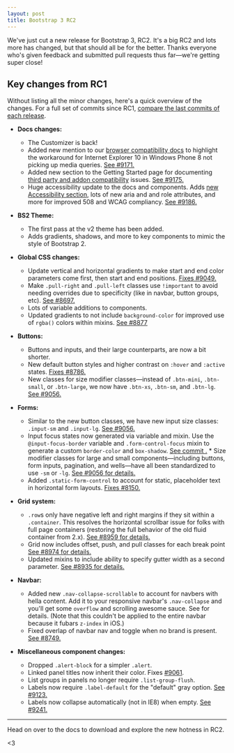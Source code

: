 ```yaml
---
layout: post
title: Bootstrap 3 RC2
---
```


We've just cut a new release for Bootstrap 3, RC2. It's a big RC2 and lots more has changed, but that should all be for the better. Thanks everyone who's given feedback and submitted pull requests thus far—we're getting super close!

## Key changes from RC1

Without listing all the minor changes, here's a quick overview of the changes. For a full set of commits since RC1, [compare the last commits of each release](https://github.com/twbs/bootstrap/compare/9c63ffa00fd55c7e61c51b58778b06b28f93e1a8...6b850132d056a136dc4734c4d68c9e1c23b7843e).

* **Docs changes:**
  * The Customizer is back!
  * Added new mention to our [browser compatibility docs](http://getbootstrap.com/getting-started/#browsers) to highlight the workaround for Internet Explorer 10 in Windows Phone 8 not picking up media queries. [See #9171.](https://github.com/twbs/bootstrap/pull/9171)
  * Added new section to the Getting Started page for documenting [third party and addon compatibility](http://getbootstrap.com/getting-started/#third-parties) issues. [See #9175.](https://github.com/twbs/bootstrap/pull/9175)
  * Huge accessibility update to the docs and components. Adds [new Accessibility section](http://getbootstrap.com/getting-started/#accessibility), lots of new aria and and role attributes, and more for improved 508 and WCAG compliancy. [See #9186.](https://github.com/twbs/bootstrap/pull/9186)

* **BS2 Theme:**
  * The first pass at the v2 theme has been added.
  * Adds gradients, shadows, and more to key components to mimic the style of Bootstrap 2.

* **Global CSS changes:** 
    * Update vertical and horizontal gradients to make start and end color parameters come first, then start and end positions. [Fixes #9049.](https://github.com/twbs/bootstrap/issues/9049)
    * Make `.pull-right` and `.pull-left` classes use `!important` to avoid needing overrides due to specificity (like in navbar, button groups, etc). [See #8697.](https://github.com/twbs/bootstrap/issues/8697)
    * Lots of variable additions to components.
  * Updated gradients to not include `background-color` for improved use of `rgba()` colors within mixins. [See #8877](https://github.com/twbs/bootstrap/pull/8877)
  
* **Buttons:**
  * Buttons and inputs, and their large counterparts, are now a bit shorter.
  * New default button styles and higher contrast on `:hover` and `:active` states. [Fixes #8786.](https://github.com/twbs/bootstrap/issues/8786)
  * New classes for size modifier classes—instead of `.btn-mini`, `.btn-small`, or `.btn-large`, we now have `.btn-xs`, `.btn-sm`, and `.btn-lg`. [See #9056.](https://github.com/twbs/bootstrap/pull/9056)

* **Forms:**
  * Similar to the new button classes, we have new input size classes: `.input-sm` and `.input-lg`. [See #9056.](https://github.com/twbs/bootstrap/pull/9056)
  * Input focus states now generated via variable and mixin. Use the `@input-focus-border` variable and `.form-control-focus` mixin to generate a custom `border-color` and `box-shadow`. [See commit .](http://) * Size modifier classes for large and small components—including buttons, form inputs, pagination, and wells—have all been standardized to use `-sm` or `-lg`. [See #9056 for details.](https://github.com/twbs/bootstrap/pull/9056)
  * Added `.static-form-control` to account for static, placeholder text in horizontal form layouts. [Fixes #8150.](https://github.com/twbs/bootstrap/issues/8150)

* **Grid system:**
  * `.row`s only have negative left and right margins if they sit within a `.container`. This resolves the horizontal scrollbar issue for folks with full page containers (restoring the full behavior of the old fluid container from 2.x). [See #8959 for details.](https://github.com/twbs/bootstrap/issues/8959)
  * Grid now includes offset, push, and pull classes for each break point [See #8974 for details.](https://github.com/twbs/bootstrap/pull/8974)
  * Updated mixins to include ability to specify gutter width as a second parameter. [See #8935 for details.](https://github.com/twbs/bootstrap/pull/8935)

* **Navbar:**
  * Added new `.nav-collapse-scrollable` to account for navbers with hella content. Add it to your responsive navbar's `.nav-collapse` and you'll get some `overflow` and scrolling awesome sauce. See for details. (Note that this couldn't be applied to the entire navbar because it fubars `z-index` in iOS.)
  * Fixed overlap of navbar nav and toggle when no brand is present. [See #8749.](https://github.com/twbs/bootstrap/issues/8749)

* **Miscellaneous component changes:**
  * Dropped `.alert-block` for a simpler `.alert`.
  * Linked panel titles now inherit their color. Fixes [#9061](https://github.com/twbs/bootstrap/issues/9061).
  * List groups in panels no longer require `.list-group-flush`.
  * Labels now require `.label-default` for the "default" gray option. [See #9123.](https://github.com/twbs/bootstrap/pull/9123)
  * Labels now collapse automatically (not in IE8) when empty. [See #9241.](https://github.com/twbs/bootstrap/issues/9241)

-----

Head on over to the docs to download and explore the new hotness in RC2.

<3
